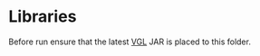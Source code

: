 # Libraries
Before run ensure that the latest <a href="https://github.com/JakubMifek/vgl">VGL</a> JAR is placed to this folder.

